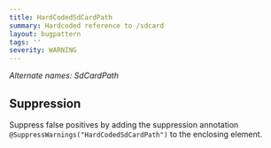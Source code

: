 ```yaml
---
title: HardCodedSdCardPath
summary: Hardcoded reference to /sdcard
layout: bugpattern
tags: ''
severity: WARNING
---
```


<!--
*** AUTO-GENERATED, DO NOT MODIFY ***
To make changes, edit the @BugPattern annotation or the explanation in docs/bugpattern.
-->

_Alternate names: SdCardPath_


## Suppression
Suppress false positives by adding the suppression annotation `@SuppressWarnings("HardCodedSdCardPath")` to the enclosing element.
